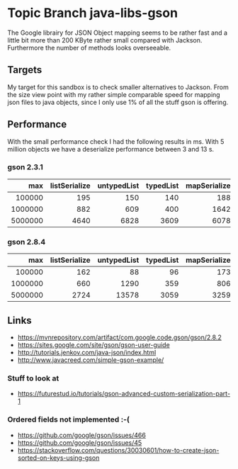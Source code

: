 # Topic Branch java-libs-gson

The Google librairy for JSON Object mapping seems to be rather fast and a little bit
more than 200 KByte rather small compared with Jackson. Furthermore the number
of methods looks overseeable.

## Targets
My target for this sandbox is to check smaller alternatives
 to Jackson. From the size view point with my rather simple
comparable speed for mapping json files to java objects, since
I only use 1% of all the stuff gson is offering.

## Performance
With the small performance check I had the following results in ms. With 5 million
objects we have a deserialize performance between 3 and 13 s. 

### gson 2.3.1
|max|listSerialize|untypedList|typedList|mapSerialize|untypedMap|typedMap|
|----:|----:|----:|----:|----:|----:|----:|
|100000|195|150|140|188|250|179|
|1000000|882|609|400|1642|551|536|
|5000000|4640|6828|3609|6078|8816|3495|

### gson 2.8.4
|max|listSerialize|untypedList|typedList|mapSerialize|untypedMap|typedMap|
|----:|----:|----:|----:|----:|----:|----:|
|100000|162|88|96|173|130|83|
|1000000|660|1290|359|806|888|572|
|5000000|2724|13578|3059|3259|9554|2699|

## Links
* https://mvnrepository.com/artifact/com.google.code.gson/gson/2.8.2
* https://sites.google.com/site/gson/gson-user-guide
* http://tutorials.jenkov.com/java-json/index.html
* http://www.javacreed.com/simple-gson-example/
### Stuff to look at
* https://futurestud.io/tutorials/gson-advanced-custom-serialization-part-1
### Ordered fields not implemented :-(
* https://github.com/google/gson/issues/466
* https://github.com/google/gson/issues/45
* https://stackoverflow.com/questions/30030601/how-to-create-json-sorted-on-keys-using-gson

